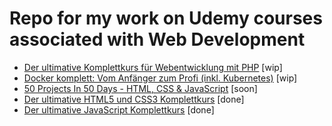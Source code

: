 # Repo for my work on Udemy courses associated with Web Development

- [Der ultimative Komplettkurs für Webentwicklung mit PHP](https://www.udemy.com/course/php-komplettkurs/) [wip]  
- [Docker komplett: Vom Anfänger zum Profi (inkl. Kubernetes)](https://www.udemy.com/course/docker-komplett/) [wip]  
- [50 Projects In 50 Days - HTML, CSS & JavaScript](https://www.udemy.com/course/50-projects-50-days) [soon]  
- [Der ultimative HTML5 und CSS3 Komplettkurs](https://www.udemy.com/course/der-ultimative-html5-und-css3-komplettkurs/) [done]  
- [Der ultimative JavaScript Komplettkurs](https://www.udemy.com/course/der-ultimative-javascript-komplettkurs/) [done]
